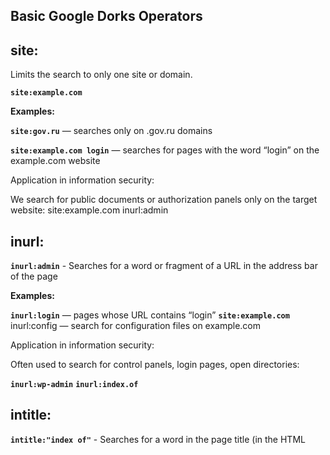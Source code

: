 ## Basic Google Dorks Operators

## site:

Limits the search to only one site or domain.

**`site:example.com`**

**Examples:**

**`site:gov.ru`** — searches only on .gov.ru domains

**`site:example.com login`** — searches for pages with the word “login” on the example.com website

Application in information security:

We search for public documents or authorization panels only on the target website:
site:example.com inurl:admin


## inurl:
**`inurl:admin`** - Searches for a word or fragment of a URL in the address bar of the page

**Examples:**

**`inurl:login`** — pages whose URL contains “login”
**`site:example.com`** inurl:config — search for configuration files on example.com

Application in information security:

Often used to search for control panels, login pages, open directories:

**`inurl:wp-admin`**
**`inurl:index.of`**


## intitle:
**`intitle:"index of"`** - Searches for a word in the page title (in the HTML <title> tag).

**Examples:**

**`intitle:“index of”`** — searches for open directories
**`intitle:login site:example.com`** — searches for login pages on the specified website

Application in information security:

Especially useful when searching for open directories and system panels


## filetype:
**`filetype:pdf`** - Limits search results to files of a specific type (extension).

**Examples:**

**`site:gov.ru filetype:pdf`** — searches for PDF documents on gov.ru domains
**`filetype:log password`** — searches for text log files containing the word “password”

Application in information security:

Search for leaks in the form of .log, .txt, .csv, .xls, .conf, .sql:
filetype:sql "insert into"
filetype:conf site:example.com


## cache:
**`cache:example.com`** - Allows you to view the cached (saved) Google version of the page.

**Examples:**

**`cache:example.com`** — shows what the site looked like when Google last cached it
**`cache:example.com/login`** — cache of the login page

Application in information security:

Viewing deleted or temporarily unavailable information

Used when analyzing changes on a page (for example, when a vulnerability has been deleted but remains in the cache)

## Combining operators
Examples:

```Dorks
site:example.com inurl:admin intitle:"login" filetype:php

site:*.edu filetype:xls password

inurl:".git" intitle:"index of"



